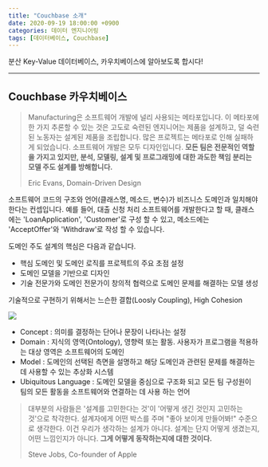 ```yaml
---
title: "Couchbase 소개"
date: 2020-09-19 18:00:00 +0900
categories: 데이터 엔지니어링
tags: [데이터베이스, Couchbase]
---
```

분산 Key-Value 데이터베이스, 카우치베이스에 알아보도록 합시다!

---

## Couchbase 카우치베이스

> Manufacturing은 소프트웨어 개발에 널리 사용되는 메타포입니다. 이 메타포에 한 가지 추론할 수 있는 것은 고도로 숙련된 엔지니어는 제품을 설계하고, 덜 숙련된 노동자는 설계된 제품을 조립합니다. 많은 프로젝트는 메타포로 인해 실패하게 되었습니다. 소프트웨어 개발은 모두 디자인입니다. **모든 팀은 전문적인 역할을 가지고 있지만, 분석, 모델링, 설계 및 프로그래밍에 대한 과도한 책임 분리는 모델 주도 설계를 방해합니다.**
>
> Eric Evans, Domain-Driven Design

소프트웨어 코드의 구조와 언어(클래스명, 메소드, 변수)가 비즈니스 도메인과 일치해야 한다는 컨셉입니다. 예를 들어, 대출 신청 처리 소프트웨어를 개발한다고 할 때, 클래스에는 'LoanApplication', 'Customer'로 구성 할 수 있고, 메소드에는 'AcceptOffer'와 'Withdraw'로 작성 할 수 있습니다.  

도메인 주도 설계의 핵심은 다음과 같습니다.

- 핵심 도메인 및 도메인 로직를 프로젝트의 주요 초점 설정
- 도메인 모델을 기반으로 디자인
- 기술 전문가와 도메인 전문가이 창의적 협력으로 도메인 문제를 해결하는 모델 생성

기술적으로 구현하기 위해서는 느슨한 결합(Loosly Coupling), High Cohesion

![](https://upload.wikimedia.org/wikipedia/commons/7/73/Maintaining_Model_Integrity.png)

- Concept : 의미를 결정하는 단어나 문장이 나타나는 설정
- Domain : 지식의 영역(Ontology), 영향력 또는 활동. 사용자가 프로그램을 적용하는 대상 영역은 소프트웨어의 도메인
- Model : 도메인의 선택된 측면을 설명하고 해당 도메인과 관련된 문제를 해결하는데 사용할 수 있는 추상화 시스템
- Ubiquitous Language : 도메인 모델을 중심으로 구조화 되고 모든 팀 구성원이 팀의 모든 활동을 소프트웨어와 연결하는 데 사용 하는 언어



> 대부분의 사람들은 '설계를 고민한다는 것'이 '어떻게 생긴 것인지 고민하는 것'으로 착각한다. 설계자에게 어떤 박스를 주며 "좋아 보이게 만들어봐!" 수준으로 생각한다. 이건 우리가 생각하는 설계가 아니다. 설계는 단지 어떻게 생겼는지, 어떤 느낌인지가 아니다. **그게 어떻게 동작하는지에 대한 것이다.**
>
> Steve Jobs, Co-founder of Apple 
